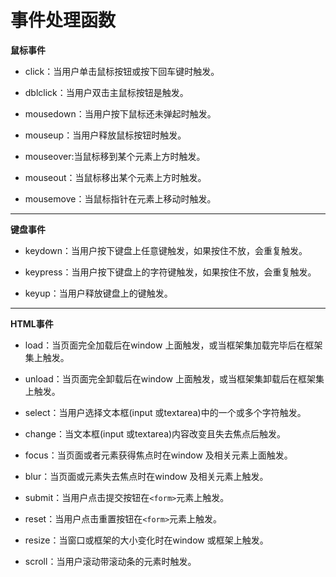 # 事件处理函数 #

**鼠标事件**

- click：当用户单击鼠标按钮或按下回车键时触发。

- dblclick：当用户双击主鼠标按钮是触发。

- mousedown：当用户按下鼠标还未弹起时触发。

- mouseup：当用户释放鼠标按钮时触发。

- mouseover:当鼠标移到某个元素上方时触发。

- mouseout：当鼠标移出某个元素上方时触发。

- mousemove：当鼠标指针在元素上移动时触发。


----------
**键盘事件**

- keydown：当用户按下键盘上任意键触发，如果按住不放，会重复触发。

- keypress：当用户按下键盘上的字符键触发，如果按住不放，会重复触发。

- keyup：当用户释放键盘上的键触发。


----------
**HTML事件**

- load：当页面完全加载后在window 上面触发，或当框架集加载完毕后在框架集上触发。

- unload：当页面完全卸载后在window 上面触发，或当框架集卸载后在框架集上触发。

- select：当用户选择文本框(input 或textarea)中的一个或多个字符触发。

- change：当文本框(input 或textarea)内容改变且失去焦点后触发。

- focus：当页面或者元素获得焦点时在window 及相关元素上面触发。

- blur：当页面或元素失去焦点时在window 及相关元素上触发。

- submit：当用户点击提交按钮在`<form>`元素上触发。

- reset：当用户点击重置按钮在`<form>`元素上触发。

- resize：当窗口或框架的大小变化时在window 或框架上触发。

- scroll：当用户滚动带滚动条的元素时触发。
